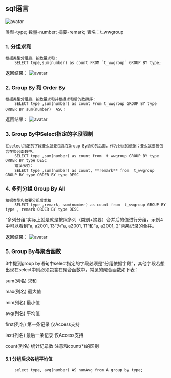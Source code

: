 ## sql语言

  ![avatar](https://images0.cnblogs.com/blog/33509/201304/28234015-f1cc175bc15c439d94abf7cb1c52ab97.png)
  
  类型-type; 数量-number; 摘要-remark; 表名：t_wwgroup
  
  ### 1. 分组求和
    根据类型分组后，按数量求和：
        SELECT type,sum(number) as count FROM `t_wwgroup` GROUP BY type;
        
   返回结果：
   ![avatar](https://images0.cnblogs.com/blog/33509/201304/28234054-ff92ae14bfe74da98c4deb8d7c78f2f8.png)
   
  ### 2. Group By 和 Order By
    根据类型分组后，按数量求和并根据求和后的数排序：
        SELECT type ,sum(number) as count From t_wwgroup GROUP BY type ORDER BY sum(number)  ASC；
        
   返回结果：
   ![avatar](https://images2015.cnblogs.com/blog/33509/201605/33509-20160507160034812-1769640827.png)
   
  ### 3. Group By中Select指定的字段限制
    在select指定的字段要么就要包含在Group By语句的后面，作为分组的依据；要么就要被包含在聚合函数中。     
        SELECT type ,sum(number) as count from  t_wwgroup GROUP BY type ORDER BY type DESC
        错误示范：
        SELECT type ,sum(number) as count, **remark** from  t_wwgroup GROUP BY type ORDER BY type DESC
        
  ### 4. 多列分组 Group By All
    根据类型和摘要分组后求和
        SELECT type ,remark, sum(number) as count from  t_wwgroup GROUP BY type , remark ORDER BY type DESC
        
   “多列分组”实际上就是就是按照多列（类别+摘要）合并后的值进行分组，示例4中可以看到“a, a2001, 13”为“a, a2001, 11”和“a, a2001, 2”两条记录的合并。
   
   返回结果：
   ![avatar](https://images0.cnblogs.com/blog/33509/201304/28234156-7fb9d1f258ad4faaa26decfddc3723fc.png)
   
 ### 5. Group By与聚合函数
   3中提到group by语句中select指定的字段必须是“分组依据字段”，其他字段若想出现在select中则必须包含在聚合函数中，常见的聚合函数如下表：
   
   sum(列名)	    求和	　　　
   
   max(列名)	    最大值	　　　
   
   min(列名)	    最小值	　　　　
   
   avg(列名)	    平均值	　　　　
   
   first(列名)	  第一条记录	仅Access支持
   
   last(列名)	    最后一条记录	仅Access支持
   
   count(列名)	  统计记录数	注意和count(*)的区别
   
   #### 5.1 分组后求各组平均值
        select type, avg(number) AS numAvg from A group by type;
  

